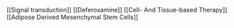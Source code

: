[[Signal transduction]]
[[Deferoxamine]]
[[Cell- And Tissue-based Therapy]]
[[Adipose Derived Mesenchymal Stem Cells]]
